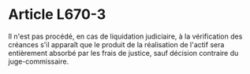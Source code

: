 # Article L670-3

Il n'est pas procédé, en cas de liquidation judiciaire, à la vérification des créances s'il apparaît que le produit de la réalisation de l'actif sera entièrement absorbé par les frais de justice, sauf décision contraire du juge-commissaire.